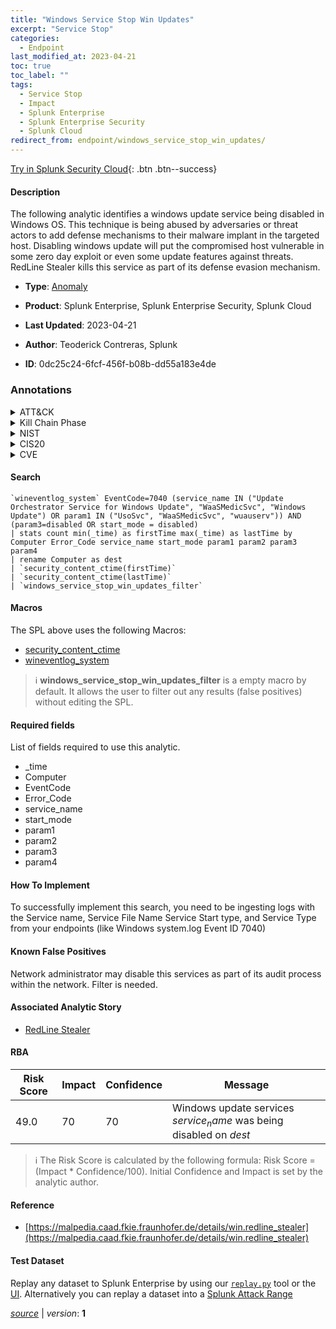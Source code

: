 ```yaml
---
title: "Windows Service Stop Win Updates"
excerpt: "Service Stop"
categories:
  - Endpoint
last_modified_at: 2023-04-21
toc: true
toc_label: ""
tags:
  - Service Stop
  - Impact
  - Splunk Enterprise
  - Splunk Enterprise Security
  - Splunk Cloud
redirect_from: endpoint/windows_service_stop_win_updates/
---
```




[Try in Splunk Security Cloud](https://www.splunk.com/en_us/cyber-security.html){: .btn .btn--success}

#### Description

The following analytic identifies a windows update service being disabled in Windows OS. This technique is being abused by adversaries or threat actors to add defense mechanisms to their malware implant in the targeted host. Disabling windows update will put the compromised host vulnerable in some zero day exploit or even some update features against threats. RedLine Stealer kills this service as part of its defense evasion mechanism.

- **Type**: [Anomaly](https://github.com/splunk/security_content/wiki/Detection-Analytic-Types)
- **Product**: Splunk Enterprise, Splunk Enterprise Security, Splunk Cloud

- **Last Updated**: 2023-04-21
- **Author**: Teoderick Contreras, Splunk
- **ID**: 0dc25c24-6fcf-456f-b08b-dd55a183e4de

### Annotations
<details>
  <summary>ATT&CK</summary>

<div markdown="1">

#### [ATT&CK](https://attack.mitre.org/)

| ID          | Technique   | Tactic         |
| ----------- | ----------- |--------------- |
| [T1489](https://attack.mitre.org/techniques/T1489/) | Service Stop | Impact |

</div>
</details>


<details>
  <summary>Kill Chain Phase</summary>

<div markdown="1">

* Actions On Objectives


</div>
</details>


<details>
  <summary>NIST</summary>

<div markdown="1">

* DE.AE



</div>
</details>

<details>
  <summary>CIS20</summary>

<div markdown="1">

* CIS 10



</div>
</details>

<details>
  <summary>CVE</summary>

<div markdown="1">


</div>
</details>


#### Search

```
`wineventlog_system` EventCode=7040 (service_name IN ("Update Orchestrator Service for Windows Update", "WaaSMedicSvc", "Windows Update") OR param1 IN ("UsoSvc", "WaaSMedicSvc", "wuauserv")) AND (param3=disabled OR start_mode = disabled) 
| stats count min(_time) as firstTime max(_time) as lastTime by Computer Error_Code service_name start_mode param1 param2 param3 param4 
| rename Computer as dest 
| `security_content_ctime(firstTime)` 
| `security_content_ctime(lastTime)` 
| `windows_service_stop_win_updates_filter`
```

#### Macros
The SPL above uses the following Macros:
* [security_content_ctime](https://github.com/splunk/security_content/blob/develop/macros/security_content_ctime.yml)
* [wineventlog_system](https://github.com/splunk/security_content/blob/develop/macros/wineventlog_system.yml)

> :information_source:
> **windows_service_stop_win_updates_filter** is a empty macro by default. It allows the user to filter out any results (false positives) without editing the SPL.



#### Required fields
List of fields required to use this analytic.
* _time
* Computer
* EventCode
* Error_Code
* service_name
* start_mode
* param1
* param2
* param3
* param4



#### How To Implement
To successfully implement this search, you need to be ingesting logs with the Service name, Service File Name Service Start type, and Service Type from your endpoints (like Windows system.log Event ID 7040)
#### Known False Positives
Network administrator may disable this services as part of its audit process within the network. Filter is needed.

#### Associated Analytic Story
* [RedLine Stealer](/stories/redline_stealer)




#### RBA

| Risk Score  | Impact      | Confidence   | Message      |
| ----------- | ----------- |--------------|--------------|
| 49.0 | 70 | 70 | Windows update services $service_name$ was being disabled on $dest$ |


> :information_source:
> The Risk Score is calculated by the following formula: Risk Score = (Impact * Confidence/100). Initial Confidence and Impact is set by the analytic author.


#### Reference

* [https://malpedia.caad.fkie.fraunhofer.de/details/win.redline_stealer](https://malpedia.caad.fkie.fraunhofer.de/details/win.redline_stealer)



#### Test Dataset
Replay any dataset to Splunk Enterprise by using our [`replay.py`](https://github.com/splunk/attack_data#using-replaypy) tool or the [UI](https://github.com/splunk/attack_data#using-ui).
Alternatively you can replay a dataset into a [Splunk Attack Range](https://github.com/splunk/attack_range#replay-dumps-into-attack-range-splunk-server)




[*source*](https://github.com/splunk/security_content/tree/develop/detections/endpoint/windows_service_stop_win_updates.yml) \| *version*: **1**